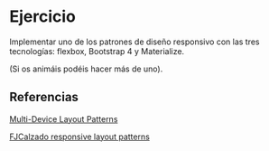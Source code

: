 # Ejercicio

Implementar uno de los patrones de diseño responsivo con las tres tecnologías: flexbox, Bootstrap 4 y Materialize.

(Si os animáis podéis hacer más de uno).

## Referencias

[Multi-Device Layout Patterns](https://www.lukew.com/ff/entry.asp?1514)

[FJCalzado responsive layout patterns](https://fjcalzado.github.io/DemoSeries-Responsive-Layout-Patterns/)